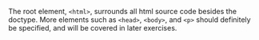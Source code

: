 The root element, ```<html>```, surrounds all html source code besides the doctype. More elements such as ```<head>```, ```<body>```, and ```<p>``` should definitely be specified, and will be covered in later exercises.